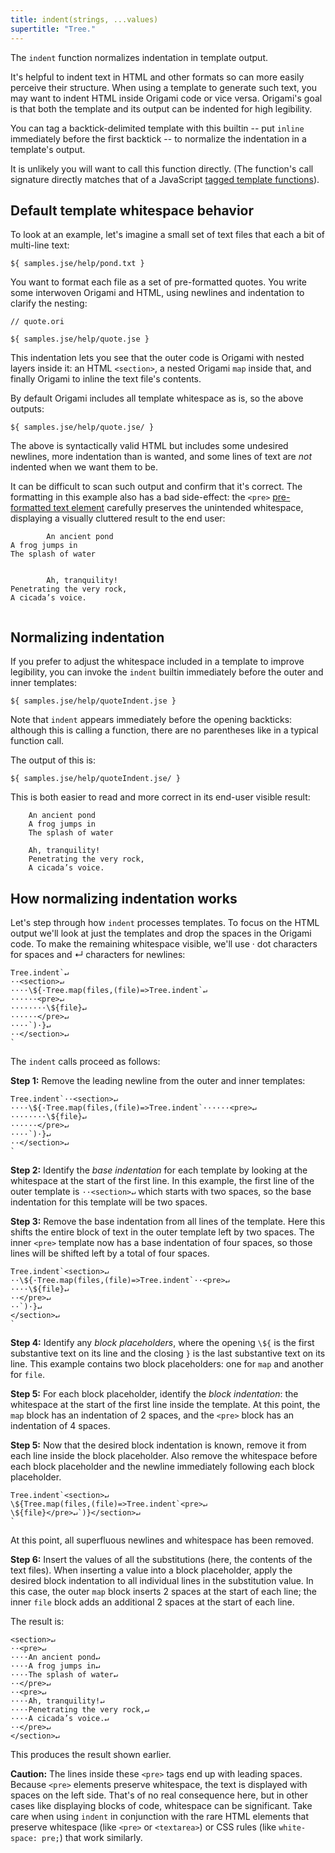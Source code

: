 ```yaml
---
title: indent(strings, ...values)
supertitle: "Tree."
---
```


The `indent` function normalizes indentation in template output.

It's helpful to indent text in HTML and other formats so can more easily perceive their structure. When using a template to generate such text, you may want to indent HTML inside Origami code or vice versa. Origami's goal is that both the template and its output can be indented for high legibility.

You can tag a backtick-delimited template with this builtin -- put `inline` immediately before the first backtick -- to normalize the indentation in a template's output.

It is unlikely you will want to call this function directly. (The function's call signature directly matches that of a JavaScript [tagged template functions](https://developer.mozilla.org/en-US/docs/Web/JavaScript/Reference/Template_literals#tagged_templates)).

## Default template whitespace behavior

To look at an example, let's imagine a small set of text files that each a bit of multi-line text:

```
${ samples.jse/help/pond.txt }
```

You want to format each file as a set of pre-formatted quotes. You write some interwoven Origami and HTML, using newlines and indentation to clarify the nesting:

```ori
// quote.ori

${ samples.jse/help/quote.jse }
```

This indentation lets you see that the outer code is Origami with nested layers inside it: an HTML `<section>`, a nested Origami `map` inside that, and finally Origami to inline the text file's contents.

By default Origami includes all template whitespace as is, so the above outputs:

```${"html"}
${ samples.jse/help/quote.jse/ }
```

The above is syntactically valid HTML but includes some undesired newlines, more indentation than is wanted, and some lines of text are _not_ indented when we want them to be.

It can be difficult to scan such output and confirm that it's correct. The formatting in this example also has a bad side-effect: the `<pre>` [pre-formatted text element](https://developer.mozilla.org/en-US/docs/Web/HTML/Element/pre) carefully preserves the unintended whitespace, displaying a visually cluttered result to the end user:

```
        An ancient pond
A frog jumps in
The splash of water


        Ah, tranquility!
Penetrating the very rock,
A cicada’s voice.


```

## Normalizing indentation

If you prefer to adjust the whitespace included in a template to improve legibility, you can invoke the `indent` builtin immediately before the outer and inner templates:

```ori
${ samples.jse/help/quoteIndent.jse }
```

Note that `indent` appears immediately before the opening backticks: although this is calling a function, there are no parentheses like in a typical function call.

The output of this is:

```${"html"}
${ samples.jse/help/quoteIndent.jse/ }
```

This is both easier to read and more correct in its end-user visible result:

```
    An ancient pond
    A frog jumps in
    The splash of water

    Ah, tranquility!
    Penetrating the very rock,
    A cicada’s voice.

```

## How normalizing indentation works

Let's step through how `indent` processes templates. To focus on the HTML output we'll look at just the templates and drop the spaces in the Origami code. To make the remaining whitespace visible, we'll use · dot characters for spaces and ↵ characters for newlines:

```
Tree.indent`↵
··<section>↵
····\${·Tree.map(files,(file)=>Tree.indent`↵
······<pre>↵
········\${file}↵
······</pre>↵
····`)·}↵
··</section>↵
`
```

The `indent` calls proceed as follows:

**Step 1:** Remove the leading newline from the outer and inner templates:

```
Tree.indent`··<section>↵
····\${·Tree.map(files,(file)=>Tree.indent`······<pre>↵
········\${file}↵
······</pre>↵
····`)·}↵
··</section>↵
`
```

**Step 2:** Identify the _base indentation_ for each template by looking at the whitespace at the start of the first line. In this example, the first line of the outer template is `··<section>↵` which starts with two spaces, so the base indentation for this template will be two spaces.

**Step 3:** Remove the base indentation from all lines of the template. Here this shifts the entire block of text in the outer template left by two spaces. The inner `<pre>` template now has a base indentation of four spaces, so those lines will be shifted left by a total of four spaces.

```
Tree.indent`<section>↵
··\${·Tree.map(files,(file)=>Tree.indent`··<pre>↵
····\${file}↵
··</pre>↵
··`)·}↵
</section>↵
`
```

**Step 4:** Identify any _block placeholders_, where the opening `\${` is the first substantive text on its line and the closing `}` is the last substantive text on its line. This example contains two block placeholders: one for `map` and another for `file`.

**Step 5:** For each block placeholder, identify the _block indentation_: the whitespace at the start of the first line inside the template. At this point, the `map` block has an indentation of 2 spaces, and the `<pre>` block has an indentation of 4 spaces.

**Step 5:** Now that the desired block indentation is known, remove it from each line inside the block placeholder. Also remove the whitespace before each block placeholder and the newline immediately following each block placeholder.

```
Tree.indent`<section>↵
\${Tree.map(files,(file)=>Tree.indent`<pre>↵
\${file}</pre>↵`)}</section>↵
`
```

At this point, all superfluous newlines and whitespace has been removed.

**Step 6:** Insert the values of all the substitutions (here, the contents of the text files). When inserting a value into a block placeholder, apply the desired block indentation to all individual lines in the substitution value. In this case, the outer `map` block inserts 2 spaces at the start of each line; the inner `file` block adds an additional 2 spaces at the start of each line.

The result is:

```
<section>↵
··<pre>↵
····An ancient pond↵
····A frog jumps in↵
····The splash of water↵
··</pre>↵
··<pre>↵
····Ah, tranquility!↵
····Penetrating the very rock,↵
····A cicada’s voice.↵
··</pre>↵
</section>↵
```

This produces the result shown earlier.

**Caution:** The lines inside these `<pre>` tags end up with leading spaces. Because `<pre>` elements preserve whitespace, the text is displayed with spaces on the left side. That's of no real consequence here, but in other cases like displaying blocks of code, whitespace can be significant. Take care when using `indent` in conjunction with the rare HTML elements that preserve whitespace (like `<pre>` or `<textarea>`) or CSS rules (like `white-space: pre;`) that work similarly.
